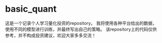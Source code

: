 # basic_quant
这是一个记录个人学习量化投资的repository。
我将使用各种平台给出的数据，使用不同的模型进行训练，并最终写出自己的策略。
该repository上的代码仅供参考，并不构成投资建议，欢迎大家多多交流！
